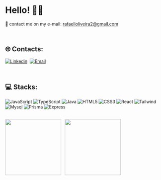 # Hello! 👋🏽

📨 contact me on my e-mail: rafaelloliveira2@gmail.com<br>

</br>

## 🌐 Contacts:

[![Linkedin](https://img.shields.io/badge/LinkedIn-0077B5?style=for-the-badge&logo=linkedin&logoColor=white
)](https://www.linkedin.com/in/raphaelcaninde/)&nbsp;
[![Email](https://img.shields.io/badge/Gmail-D14836?style=for-the-badge&logo=gmail&logoColor=white)](mailto:rafaelloliveira2@gmail.com)

</br>

## 💻 Stacks:

![JavaScript](https://img.shields.io/badge/JavaScript-323330?style=for-the-badge&logo=javascript&logoColor=F7DF1E)
![TypeScript](https://img.shields.io/badge/TypeScript-007ACC?style=for-the-badge&logo=typescript&logoColor=whit)
![Java](https://img.shields.io/badge/Java-ED8B00?style=for-the-badge&logo=openjdk&logoColor=white)
![HTML5](https://img.shields.io/badge/HTML5-E34F26?style=for-the-badge&logo=html5&logoColor=white)
![CSS3](https://img.shields.io/badge/CSS3-1572B6?style=for-the-badge&logo=css3&logoColor=white)
![React](https://img.shields.io/badge/React-20232A?style=for-the-badge&logo=react&logoColor=61DAFB)
![Tailwind](https://img.shields.io/badge/Tailwind_CSS-38B2AC?style=for-the-badge&logo=tailwind-css&logoColor=white)
![Mysql](https://img.shields.io/badge/MySQL-005C84?style=for-the-badge&logo=mysql&logoColor=white)
![Prisma](https://img.shields.io/badge/Prisma-3982CE?style=for-the-badge&logo=Prisma&logoColor=white)
![Express](https://img.shields.io/badge/Express.js-404D59?style=for-the-badge)

</br>

<div style="display: flex">
  <img height="180em" src="https://github-readme-stats.vercel.app/api?username=raphael-caninde&show_icons=true&theme=algolia&include_all_commits=true&count_private=true"/>&nbsp;&nbsp;&nbsp;
  <img height="180em" src="https://github-readme-stats.vercel.app/api/top-langs/?username=raphael-caninde&layout=compact&langs_count=7&theme=algolia"/>
</div>
